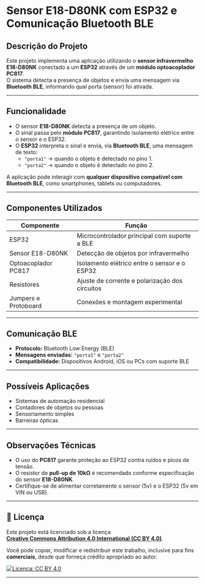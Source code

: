 # Sensor E18-D80NK com ESP32 e Comunicação Bluetooth BLE

## Descrição do Projeto
Este projeto implementa uma aplicação utilizando o **sensor infravermelho E18-D80NK** conectado a um **ESP32** através de um **módulo optoacoplador PC817**.  
O sistema detecta a presença de objetos e envia uma mensagem via **Bluetooth BLE**, informando qual porta (sensor) foi ativada.

---

## Funcionalidade
- O sensor **E18-D80NK** detecta a presença de um objeto.
- O sinal passa pelo **módulo PC817**, garantindo isolamento elétrico entre o sensor e o ESP32.
- O **ESP32** interpreta o sinal e envia, via **Bluetooth BLE**, uma mensagem de texto:
  - `"porta1"` → quando o objeto é detectado no pino 1.  
  - `"porta2"` → quando o objeto é detectado no pino 2.

A aplicação pode interagir com **qualquer dispositivo compatível com Bluetooth BLE**, como smartphones, tablets ou computadores.

---

## Componentes Utilizados
|      Componente      |                    Função                      |
|----------------------|------------------------------------------------|
| ESP32                | Microcontrolador principal com suporte a BLE   |        |
| Sensor E18-D80NK     | Detecção de objetos por infravermelho          |
| Optoacoplador PC817  | Isolamento elétrico entre o sensor e o ESP32   |
| Resistores           | Ajuste de corrente e polarização dos circuitos |
| Jumpers e Protoboard | Conexões e montagem experimental               |

---

## Comunicação BLE
- **Protocolo:** Bluetooth Low Energy (BLE)
- **Mensagens enviadas:** `"porta1"` e `"porta2"`
- **Compatibilidade:** Dispositivos Android, iOS ou PCs com suporte BLE

---

## Possíveis Aplicações
- Sistemas de automação residencial  
- Contadores de objetos ou pessoas  
- Sensoriamento simples  
- Barreiras ópticas 

---

## Observações Técnicas
- O uso do **PC817** garante proteção ao ESP32 contra ruídos e picos de tensão.  
- O resistor de **pull-up de 10kΩ** é recomendado conforme especificação do sensor **E18-D80NK**.  
- Certifique-se de alimentar corretamente o sensor (5v) e o ESP32 (5v em VIN ou USB).  

---

## 🪪 Licença

Este projeto está licenciado sob a licença  
**[Creative Commons Attribution 4.0 International (CC BY 4.0)](https://creativecommons.org/licenses/by/4.0/)**.

Você pode copiar, modificar e redistribuir este trabalho, inclusive para fins **comerciais**, desde que forneça crédito apropriado ao autor.

[![Licença: CC BY 4.0](https://licensebuttons.net/l/by/4.0/88x31.png)](https://creativecommons.org/licenses/by/4.0/)

---
